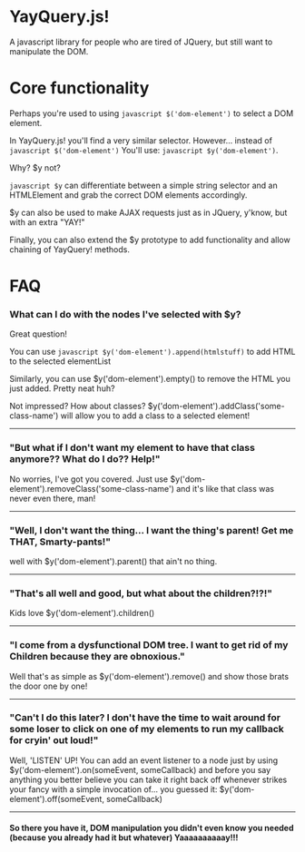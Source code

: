 # YayQuery.js!

A javascript library for people who are tired of JQuery, but still want to manipulate the DOM.

# Core functionality

Perhaps you're used to using ```javascript $('dom-element')``` to select a DOM element.

In YayQuery.js! you'll find a very similar selector.
However... instead of ```javascript $('dom-element')```
You'll use: ```javascript $y('dom-element')```.

Why?
$y not?

```javascript $y``` can differentiate between a simple string selector and an HTMLElement and grab
the correct DOM elements accordingly.

$y can also be used to make AJAX requests just as in JQuery, y'know, but with an extra "YAY!"

Finally, you can also extend the $y prototype to add functionality and allow chaining of YayQuery! methods.

# FAQ

### What can I do with the nodes I've selected with $y?

Great question!

You can use ```javascript $y('dom-element').append(htmlstuff)``` to add HTML to the selected elementList

Similarly, you can use $y('dom-element').empty() to remove the HTML you just added. Pretty neat huh?

Not impressed? How about classes? $y('dom-element').addClass('some-class-name') will allow you to
add a class to a selected element!

---

### "But what if I don't want my element to have that class anymore?? What do I do?? Help!"

No worries, I've got you covered. Just use $y('dom-element').removeClass('some-class-name')
and it's like that class was never even there, man!

---
### "Well, I don't want the thing... I want the thing's parent! Get me THAT, Smarty-pants!"

well with $y('dom-element').parent() that ain't no thing.

---
### "That's all well and good, but what about the children?!?!"

Kids love $y('dom-element').children()

---

### "I come from a dysfunctional DOM tree. I want to get rid of my Children because they are obnoxious."

Well that's as simple as $y('dom-element').remove() and show those brats the door one by one!

---

### "Can't I do this later? I don't have the time to wait around for some loser to click on one of my elements to run my callback for cryin' out loud!"

Well, 'LISTEN' UP! You can add an event listener to a node just by using $y('dom-element').on(someEvent, someCallback) and before you say anything you better believe you can take it right back off whenever strikes your fancy with a simple invocation of... you guessed it: $y('dom-element').off(someEvent, someCallback)

---

#### So there you have it, DOM manipulation you didn't even know you needed (because you already had it but whatever) Yaaaaaaaaaay!!!
